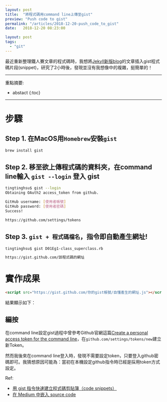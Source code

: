 ```yaml
---
layout: post
title:  "將程式碼用command line上傳至gist"
preview: "Push code to gist"
permalink: "/articles/2018-12-20-push_code_to_gist"
date:   2018-12-20 08:23:00

layout: post
tags: 
  - "git"
---
```


最近重新整理鐵人賽文章的程式碼時，我想將[Jekyll新版blog](https://tingtinghsu.github.io/blog)的文章插入gist程式碼片段(snippet)，研究了2小時後，發現並沒有我想像中的複雜，挺簡單的！
  
<!-- more -->

---

重點摘要:
* abstact
{:toc}

---
# 步驟

## Step 1. 在MacOS用`Homebrew`安裝`gist`

```bash
brew install gist
```

## Step 2. 移至欲上傳程式碼的資料夾，在command line輸入 `gist --login` 登入 gist

```bash
tingtinghsu$ gist --login
Obtaining OAuth2 access_token from github.

GitHub username: [使用者帳號]
GitHub password: [使用者密碼]
Success!

https://github.com/settings/tokens
```

## Step 3. `gist + 程式碼檔名`，指令即自動產生網址!

```bash
tingtinghsu$ gist D01Eg1-class_superclass.rb

https://gist.github.com/該程式碼的網址
```

# 實作成果

```html
<script src="https://gist.github.com/你的gist帳號/自懂產生的網址.js"></script>
```

結果顯示如下：

<script src="https://gist.github.com/tingtinghsu/f7b604327ac31896e4aff735675952ad.js">
</script>

## 編按

在command line設定gist過程中曾參考Github官網這篇[Create a personal access token for the command line](https://help.github.com/articles/creating-a-personal-access-token-for-the-command-line/)，在`github.com/settings/tokens/new`建立新Token。

然而我後來在command line登入時，發現不需要設定token，只要登入github密碼即可。我猜想原因可能為：當初在本機設定github指令時已經是採用token方式設定。

Ref:

* [用 gist 指令快速建立程式碼剪貼簿（code snippets）](http://blog.lyhdev.com/2011/10/gist-code-snippets.html)
* [在 Medium 中嵌入 source code](https://medium.com/cubemail88/%E5%9C%A8-medium-%E4%B8%AD%E5%B5%8C%E5%85%A5-source-code-96984c5f41a6)